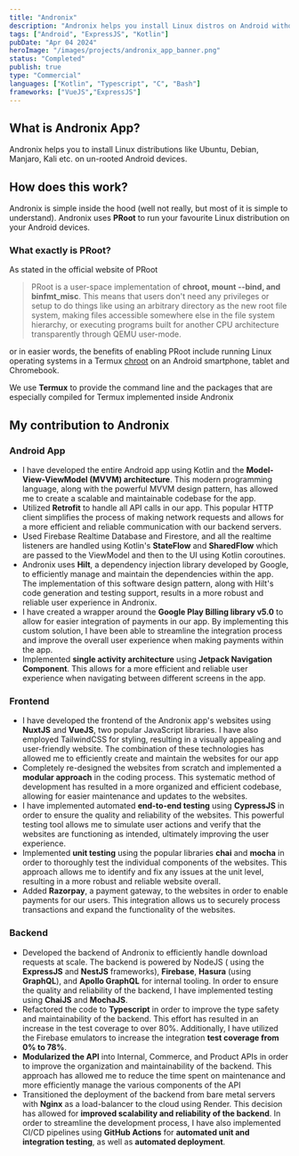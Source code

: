 ```yaml
---
title: "Andronix"
description: "Andronix helps you install Linux distros on Android without root."
tags: ["Android", "ExpressJS", "Kotlin"]
pubDate: "Apr 04 2024"
heroImage: "/images/projects/andronix_app_banner.png"
status: "Completed"
publish: true
type: "Commercial"
languages: ["Kotlin", "Typescript", "C", "Bash"]
frameworks: ["VueJS","ExpressJS"]
---
```

## What is Andronix App?
Andronix helps you to install Linux distributions like Ubuntu, Debian, Manjaro, Kali etc. on un-rooted Android devices.

## How does this work?

Andronix is simple inside the hood (well not really, but most of it is simple to understand). Andronix uses **PRoot** to
run your favourite Linux distribution on your Android devices.

### What exactly is PRoot?

As stated in the official website of PRoot

> PRoot is a user-space implementation of **chroot, mount --bind, and binfmt_misc**. This means that users don't need
> any privileges or setup to do things like using an arbitrary directory as the new root file system, making files
> accessible somewhere else in the file system hierarchy, or executing programs built for another CPU architecture
> transparently through QEMU user-mode.


or in easier words, the benefits of enabling PRoot include running Linux operating systems in a
Termux [chroot](https://en.m.wikipedia.org/wiki/Chroot) on an Android smartphone, tablet and Chromebook.

We use **Termux** to provide the command line and the packages that are especially compiled for Termux implemented
inside Andronix

## My contribution to Andronix

### Android App

- I have developed the entire Android app using Kotlin and the **Model-View-ViewModel (MVVM) architecture**. This modern
  programming language, along with the powerful MVVM design pattern, has allowed me to create a scalable and
  maintainable codebase for the app.
- Utilized **Retrofit** to handle all API calls in our app. This popular HTTP client simplifies the process of making
  network requests and allows for a more efficient and reliable communication with our backend servers.
- Used Firebase Realtime Database and Firestore, and all the realtime listeners are handled using Kotlin's **StateFlow**
  and **SharedFlow** which are passed to the ViewModel and then to the UI using Kotlin coroutines.
- Andronix uses **Hilt**, a dependency injection library developed by Google, to efficiently manage and maintain the
  dependencies within the app. The implementation of this software design pattern, along with Hilt's code generation and
  testing support, results in a more robust and reliable user experience in Andronix.
- I have created a wrapper around the **Google Play Billing library v5.0** to allow for easier integration of payments
  in our app. By implementing this custom solution, I have been able to streamline the integration process and improve
  the overall user experience when making payments within the app.
- Implemented **single activity architecture** using **Jetpack Navigation Component**. This allows for a more efficient
  and reliable user experience when navigating between different screens in the app.

### Frontend

- I have developed the frontend of the Andronix app's websites using **NuxtJS** and **VueJS**, two popular JavaScript
  libraries. I have also employed TailwindCSS for styling, resulting in a visually appealing and user-friendly website.
  The combination of these technologies has allowed me to efficiently create and maintain the websites for our app
- Completely re-designed the websites from scratch and implemented a **modular approach** in the coding process. This
  systematic method of development has resulted in a more organized and efficient codebase, allowing for easier
  maintenance and updates to the websites.
- I have implemented automated **end-to-end testing** using **CypressJS** in order to ensure the quality and reliability
  of the websites. This powerful testing tool allows me to simulate user actions and verify that the websites are
  functioning as intended, ultimately improving the user experience.
- Implemented **unit testing** using the popular libraries **chai** and **mocha** in order to thoroughly test the
  individual components of the websites. This approach allows me to identify and fix any issues at the unit level,
  resulting in a more robust and reliable website overall.
- Added **Razorpay**, a payment gateway, to the websites in order to enable payments for our users. This integration
  allows us to securely process transactions and expand the functionality of the websites.

### Backend

- Developed the backend of Andronix to efficiently handle download requests at scale. The backend is powered by NodeJS (
  using the **ExpressJS** and **NestJS** frameworks), **Firebase**, **Hasura** (using **GraphQL**), and **Apollo
  GraphQL** for internal tooling. In order to ensure the quality and reliability of the backend, I have implemented
  testing using **ChaiJS** and **MochaJS**.
- Refactored the code to **Typescript** in order to improve the type safety and maintainability of the backend. This
  effort has resulted in an increase in the test coverage to over 80%. Additionally, I have utilized the Firebase
  emulators to increase the integration **test coverage from 0% to 78%**.
- **Modularized the API** into Internal, Commerce, and Product APIs in order to improve the organization and
  maintainability of the backend. This approach has allowed me to reduce the time spent on maintenance and more
  efficiently manage the various components of the API
- Transitioned the deployment of the backend from bare metal servers with **Nginx** as a load-balancer to the cloud
  using Render. This decision has allowed for **improved scalability and reliability of the backend**. In order to
  streamline the development process, I have also implemented CI/CD pipelines using **GitHub Actions** for **automated
  unit and integration testing**, as well as **automated deployment**.
